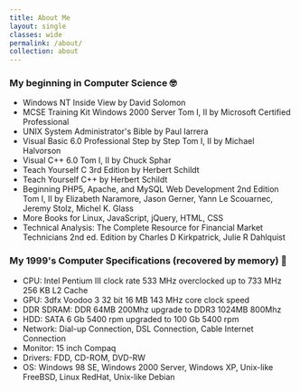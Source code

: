 ```yaml
---
title: About Me
layout: single
classes: wide
permalink: /about/
collection: about
---
```


### My beginning in Computer Science 🤓

- Windows NT Inside View by David Solomon
- MCSE Training Kit Windows 2000 Server Tom I, II by Microsoft Certified Professional
- UNIX System Administrator's Bible by Paul Iarrera
- Visual Basic 6.0 Professional Step by Step Tom I, II by Michael Halvorson
- Visual C++ 6.0 Tom I, II by Chuck Sphar
- Teach Yourself C 3rd Edition by Herbert Schildt
- Teach Yourself C++ by Herbert Schildt
- Beginning PHP5, Apache, and MySQL Web Development 2nd Edition Tom I, II by Elizabeth Naramore, Jason Gerner, Yann Le Scouarnec, Jeremy Stolz, Michel K. Glass
- More Books for Linux, JavaScript, jQuery, HTML, CSS
- Technical Analysis: The Complete Resource for Financial Market Technicians 2nd ed. Edition by Charles D Kirkpatrick, Julie R Dahlquist


### My 1999's Computer Specifications (recovered by memory) 🤯

- CPU: Intel Pentium III clock rate 533 MHz overclocked up to 733 MHz 256 KB L2 Cache
- GPU: 3dfx Voodoo 3 32 bit 16 MB 143 MHz core clock speed
- DDR SDRAM: DDR 64MB 200Mhz upgrade to DDR3 1024MB 800Mhz
- HDD: SATA 6 Gb 5400 rpm upgraded to 100 Gb 5400 rpm
- Network: Dial-up Connection, DSL Connection, Cable Internet Connection
- Monitor: 15 inch Compaq
- Drivers: FDD, CD-ROM, DVD-RW
- OS: Windows 98 SE, Windows 2000 Server, Windows XP, Unix-like FreeBSD, Linux RedHat, Unix-like Debian

